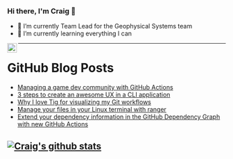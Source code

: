 ### Hi there, I'm Craig 👋

<!--
**CraigTeelFugro/CraigTeelFugro** is a ✨ _special_ ✨ repository because its `README.md` (this file) appears on your GitHub profile.

Here are some ideas to get you started:
-->

- 🔭 I’m currently Team Lead for the Geophysical Systems team
- 🌱 I’m currently learning everything I can

[<img align="left" alt="Craig Teel | LinkedIn" width="22px" src="https://cdn.jsdelivr.net/npm/simple-icons@v3/icons/linkedin.svg" />][linkedin]

---

# GitHub Blog Posts

<!-- BLOG-POST-LIST:START -->
- [Managing a game dev community with GitHub Actions](https://github.blog/2022-07-06-managing-a-game-dev-community/)
- [3 steps to create an awesome UX in a CLI application](https://opensource.com/article/22/7/awesome-ux-cli-application)
- [Why I love Tig for visualizing my Git workflows](https://opensource.com/article/22/7/visualize-git-workflow-tig)
- [Manage your files in your Linux terminal with ranger](https://opensource.com/article/22/7/manage-files-linux-terminal-ranger)
- [Extend your dependency information in the GitHub Dependency Graph with new GitHub Actions](https://github.blog/2022-07-01-extend-your-dependency-information-in-the-github-dependency-graph-with-new-github-actions/)
<!-- BLOG-POST-LIST:END -->

## [![Craig's github stats](https://github-readme-stats.vercel.app/api?username=craigteelfugro)](https://github.com/anuraghazra/github-readme-stats)


[linkedin]: https://linkedin.com/in/craig-teel-b8786771
